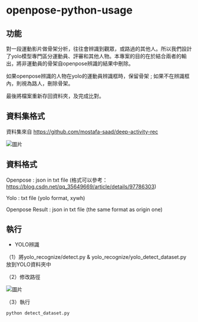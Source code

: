 # openpose-python-usage

## 功能
對一段運動影片做骨架分析，往往會辨識到觀眾，或路過的其他人。所以我們設計了yolo模型專門區分運動員、評審和其他人物。本專案的目的在於結合兩者的輸出，將非運動員的骨架自openpose辨識的結果中刪除。

如果openpose辨識的人物在yolo的運動員辨識框時，保留骨架 ;
如果不在辨識框內，則視為路人，刪除骨架。

最後將檔案重新存回資料夾，及完成比對。

## 資料集格式
資料集來自 https://github.com/mostafa-saad/deep-activity-rec

![圖片](https://user-images.githubusercontent.com/35889113/169795826-995cdb30-0267-4416-9dad-5956c022ecdd.png)

## 資料格式
Openpose : json in txt file (格式可以參考：https://blog.csdn.net/qq_35649669/article/details/97786303)

Yolo : txt file (yolo format, xywh)

Openpose Result : json in txt file (the same format as origin one)

## 執行
* YOLO辨識

（1）將yolo_recognize/detect.py & yolo_recognize/yolo_detect_dataset.py 放到YOLO資料夾中

（2）修改路徑

![圖片](https://user-images.githubusercontent.com/35889113/169798993-c959d38c-ed18-43f8-9644-e2bb6ca830b9.png)

（3）執行
```
python detect_dataset.py
```

